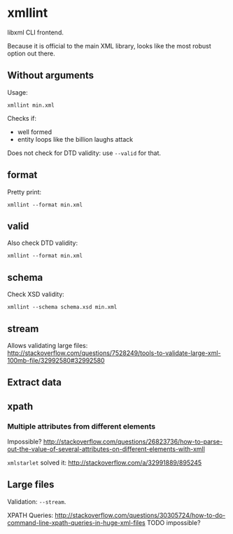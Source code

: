# xmllint

libxml CLI frontend.

Because it is official to the main XML library, looks like the most robust option out there.

## Without arguments

Usage:

    xmllint min.xml

Checks if:

- well formed
- entity loops like the billion laughs attack

Does not check for DTD validity: use `--valid` for that.

## format

Pretty print:

    xmllint --format min.xml

## valid

Also check DTD validity:

    xmllint --format min.xml

## schema

Check XSD validity:

    xmllint --schema schema.xsd min.xml

## stream

Allows validating large files: <http://stackoverflow.com/questions/7528249/tools-to-validate-large-xml-100mb-file/32992580#32992580>

## Extract data

## xpath

### Multiple attributes from different elements

Impossible? <http://stackoverflow.com/questions/26823736/how-to-parse-out-the-value-of-several-attributes-on-different-elements-with-xmll>

`xmlstarlet` solved it: <http://stackoverflow.com/a/32991889/895245>

## Large files

Validation: `--stream`.

XPATH Queries: <http://stackoverflow.com/questions/30305724/how-to-do-command-line-xpath-queries-in-huge-xml-files> TODO impossible?
